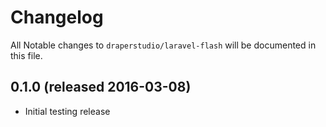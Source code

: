 # Changelog

All Notable changes to `draperstudio/laravel-flash` will be documented in this file.

## 0.1.0 (released 2016-03-08)

- Initial testing release
